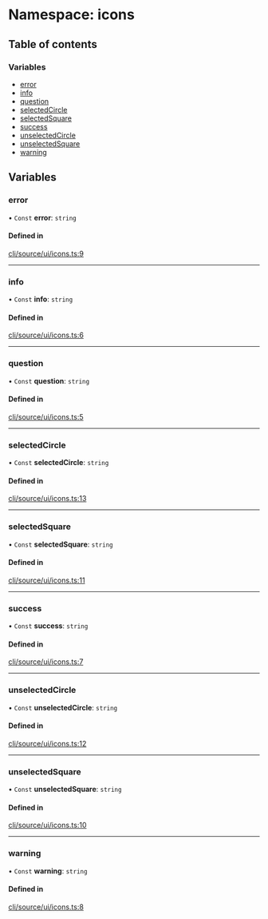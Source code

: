 # Namespace: icons

## Table of contents

### Variables

- [error](icons.md#error)
- [info](icons.md#info)
- [question](icons.md#question)
- [selectedCircle](icons.md#selectedcircle)
- [selectedSquare](icons.md#selectedsquare)
- [success](icons.md#success)
- [unselectedCircle](icons.md#unselectedcircle)
- [unselectedSquare](icons.md#unselectedsquare)
- [warning](icons.md#warning)

## Variables

### error

• `Const` **error**: `string`

#### Defined in

[cli/source/ui/icons.ts:9](https://github.com/jakubmazanec/js-tools/blob/cdb028c/packages/cli/source/ui/icons.ts#L9)

---

### info

• `Const` **info**: `string`

#### Defined in

[cli/source/ui/icons.ts:6](https://github.com/jakubmazanec/js-tools/blob/cdb028c/packages/cli/source/ui/icons.ts#L6)

---

### question

• `Const` **question**: `string`

#### Defined in

[cli/source/ui/icons.ts:5](https://github.com/jakubmazanec/js-tools/blob/cdb028c/packages/cli/source/ui/icons.ts#L5)

---

### selectedCircle

• `Const` **selectedCircle**: `string`

#### Defined in

[cli/source/ui/icons.ts:13](https://github.com/jakubmazanec/js-tools/blob/cdb028c/packages/cli/source/ui/icons.ts#L13)

---

### selectedSquare

• `Const` **selectedSquare**: `string`

#### Defined in

[cli/source/ui/icons.ts:11](https://github.com/jakubmazanec/js-tools/blob/cdb028c/packages/cli/source/ui/icons.ts#L11)

---

### success

• `Const` **success**: `string`

#### Defined in

[cli/source/ui/icons.ts:7](https://github.com/jakubmazanec/js-tools/blob/cdb028c/packages/cli/source/ui/icons.ts#L7)

---

### unselectedCircle

• `Const` **unselectedCircle**: `string`

#### Defined in

[cli/source/ui/icons.ts:12](https://github.com/jakubmazanec/js-tools/blob/cdb028c/packages/cli/source/ui/icons.ts#L12)

---

### unselectedSquare

• `Const` **unselectedSquare**: `string`

#### Defined in

[cli/source/ui/icons.ts:10](https://github.com/jakubmazanec/js-tools/blob/cdb028c/packages/cli/source/ui/icons.ts#L10)

---

### warning

• `Const` **warning**: `string`

#### Defined in

[cli/source/ui/icons.ts:8](https://github.com/jakubmazanec/js-tools/blob/cdb028c/packages/cli/source/ui/icons.ts#L8)
